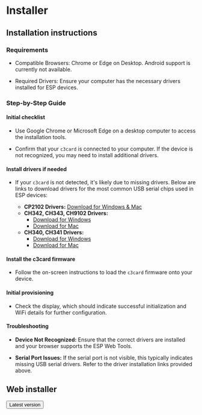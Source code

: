 # Installer

## Installation instructions

### Requirements

- Compatible Browsers: Chrome or Edge on Desktop. Android support is
  currently not available.

- Required Drivers: Ensure your computer has the necessary drivers
  installed for ESP devices.

### Step-by-Step Guide

#### Initial checklist

- Use Google Chrome or Microsoft Edge on a desktop computer to access
  the installation tools.

- Confirm that your `c3card` is connected to your computer. If the
  device is not recognized, you may need to install additional
  drivers.

#### Install drivers if needed

- If your `c3card` is not detected, it's likely due to missing
  drivers. Below are links to download drivers for the most common USB
  serial chips used in ESP devices:

	- **CP2102 Drivers:** [Download for Windows & Mac](https://www.silabs.com/products/development-tools/software/usb-to-uart-bridge-vcp-drivers)
    - **CH342, CH343, CH9102 Drivers:**
	  - [Download for Windows](https://www.wch.cn/downloads/CH343SER_ZIP.html)
      - [Download for Mac](https://www.wch.cn/downloads/CH34XSER_MAC_ZIP.html)
    - **CH340, CH341 Drivers:**
      - [Download for Windows](https://www.wch.cn/downloads/CH341SER_ZIP.html)
      - [Download for Mac](https://www.wch.cn/downloads/CH341SER_MAC_ZIP.html)

#### Install the c3card firmware

- Follow the on-screen instructions to load the `c3card` firmware onto
  your device.

#### Initial provisioning

- Check the display, which should indicate successful initialization
  and WiFi details for further configuration.

#### Troubleshooting

- **Device Not Recognized:** Ensure that the correct drivers are
  installed and your browser supports the ESP Web Tools.

- **Serial Port Issues:** If the serial port is not visible, this
  typically indicates missing USB serial drivers. Refer to the driver
  installation links provided above.

## Web installer

<div>
  <script type="module"
          src="https://unpkg.com/esp-web-tools@10/dist/web/install-button.js?module">
  </script>

  <esp-web-install-button manifest="manifest.json">
    <button slot="activate">Latest version</button>
  </esp-web-install-button>
</div>
